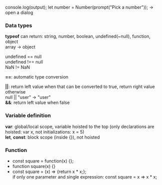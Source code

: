 console.log(output);
let number = Number(prompt("Pick a number")); -> open a dialog

### Data types
**typeof** can return: string, number, boolean, undefined(~null), function, object  
array -> object

undefined == null  
undefined !== null  
NaN != NaN

**==**: automatic type conversion

**||**: return left value when that can be converted to true, return right value otherwise  
null || "user" -> "user"  
**&&**: return left value when false

### Variable definition
**var**: global/local scope, variable hoisted to the top (only declarations are hoisted: var x, not initializations: x = 5)  
**let**, **const**: block scope (inside {}), not hoisted

### Function
- const square = function(x) {};  
- function square(x) {}
- const square = (x) => {return x * x;};  
  if only one parameter and single expression: const square = x => x * x;
